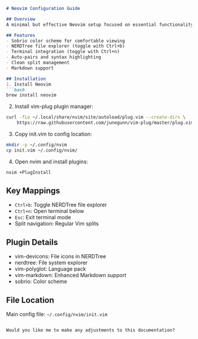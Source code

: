 ```markdown
# Neovim Configuration Guide

## Overview
A minimal but effective Neovim setup focused on essential functionality and clean aesthetics.

## Features
- Sobrio color scheme for comfortable viewing
- NERDTree file explorer (toggle with Ctrl+b)
- Terminal integration (toggle with Ctrl+n) 
- Auto-pairs and syntax highlighting
- Clean split management
- Markdown support

## Installation
1. Install Neovim
```bash
brew install neovim
```

2. Install vim-plug plugin manager:
```bash 
curl -fLo ~/.local/share/nvim/site/autoload/plug.vim --create-dirs \
    https://raw.githubusercontent.com/junegunn/vim-plug/master/plug.vim
```

3. Copy init.vim to config location:
```bash
mkdir -p ~/.config/nvim
cp init.vim ~/.config/nvim/
```

4. Open nvim and install plugins:
```bash
nvim +PlugInstall
```

## Key Mappings
- `Ctrl+b`: Toggle NERDTree file explorer
- `Ctrl+n`: Open terminal below
- `Esc`: Exit terminal mode
- Split navigation: Regular Vim splits

## Plugin Details
- vim-devicons: File icons in NERDTree
- nerdtree: File system explorer
- vim-polyglot: Language pack
- vim-markdown: Enhanced Markdown support
- sobrio: Color scheme

## File Location
Main config file: `~/.config/nvim/init.vim`
```

Would you like me to make any adjustments to this documentation?
